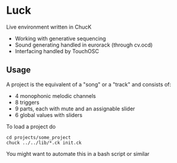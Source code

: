 # Luck

Live environment written in ChucK
* Working with generative sequencing
* Sound generating handled in eurorack (through cv.ocd)
* Interfacing handled by TouchOSC

## Usage
A project is the equivalent of a "song" or a "track" and consists of:
* 4 monophonic melodic channels
* 8 triggers
* 9 parts, each with mute and an assignable slider
* 6 global values with sliders

To load a project do
```
cd projects/some_project
chuck ../../lib/*.ck init.ck
```
You might want to automate this in a bash script or similar